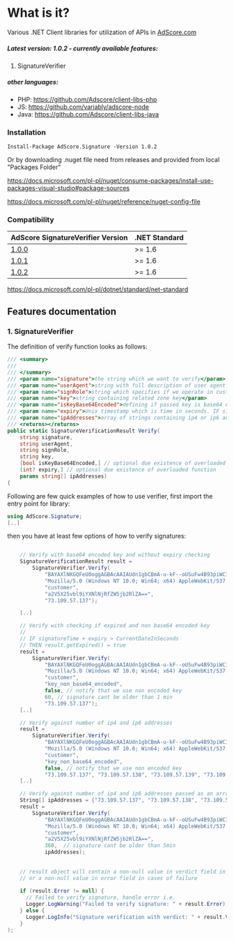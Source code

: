 # What is it?

Various .NET Client libraries for utilization of APIs in [AdScore.com](https://adscore.com)

##### Latest version: 1.0.2 - currently available features:
1. SignatureVerifier

##### other languages:
 * PHP: https://github.com/Adscore/client-libs-php
 * JS: https://github.com/variably/adscore-node
 * Java: https://github.com/Adscore/client-libs-java

### Installation

```
Install-Package AdScore.Signature -Version 1.0.2
```

Or by downloading .nuget file need from releases and provided from local "Packages Folder"

https://docs.microsoft.com/pl-pl/nuget/consume-packages/install-use-packages-visual-studio#package-sources

https://docs.microsoft.com/pl-pl/nuget/reference/nuget-config-file

### Compatibility

|AdScore SignatureVerifier Version                 |.NET Standard|
|---------------------------------------------------|------|
|[1.0.0](https://github.com/Adscore/client-libs-net)|>= 1.6|
|[1.0.1](https://github.com/Adscore/client-libs-net)|>= 1.6|
|[1.0.2](https://github.com/Adscore/client-libs-net)|>= 1.6|

https://docs.microsoft.com/pl-pl/dotnet/standard/net-standard


## Features documentation

### 1. SignatureVerifier

The definition of verify function looks as follows:

```csharp
/// <summary>
/// 
/// </summary>
/// <param name="signature">the string which we want to verify</param>
/// <param name="userAgent">string with full description of user agent like 'Mozilla/5.0 (Linux; Android 9; SM-J530F)...'</param>
/// <param name="signRole">string which specifies if we operate in customer or master role. For AdScore customers this should be always set to 'customer'</param>
/// <param name="key">string containing related zone key</param>
/// <param name="isKeyBase64Encoded">defining if passed key is base64 encoded or not</param>
/// <param name="expiry">Unix timestamp which is time in seconds. IF signatureTime + expiry > CurrentDateInSeconds THEN result is expired</param>
/// <param name="ipAddresses">array of strings containing ip4 or ip6 addresses against which we check signature</param>
/// <returns></returns>
public static SignatureVerificationResult Verify(
    string signature,
    string userAgent,
    string signRole,
    string key,
    [bool isKeyBase64Encoded,] // optional due existence of overloaded function
    [int? expiry,] // optional due existence of overloaded function
    params string[] ipAddresses)
{
```

Following are few quick examples of how to use verifier, first import the entry point for library:

```csharp
using AdScore.Signature;
[..]
```

then you have at least few options of how to verify signatures:

```csharp

    // Verify with base64 encoded key and without expiry checking
    SignatureVerificationResult result =
        SignatureVerifier.Verify(
            "BAYAXlNKGQFeU0oggAGBAcAAIAUdn1gbCBmA-u-kF--oUSuFw4B93piWC1Dn-D_1_6gywQAgEXCqgk2zPD6hWI1Y2rlrtV-21eIYBsms0odUEXNbRbA",
            "Mozilla/5.0 (Windows NT 10.0; Win64; x64) AppleWebKit/537.36 (KHTML, like Gecko) Chrome/65.0.3325.181 Safari/537.36",
            "customer",
            "a2V5X25vbl9iYXNlNjRfZW5jb2RlZA==",
            "73.109.57.137");

    [..]

    // Verify with checking if expired and non base64 encoded key
    //
    // IF signatureTime + expiry > CurrentDateInSeconds
    // THEN result.getExpired() = true
    result =
        SignatureVerifier.Verify(
            "BAYAXlNKGQFeU0oggAGBAcAAIAUdn1gbCBmA-u-kF--oUSuFw4B93piWC1Dn-D_1_6gywQAgEXCqgk2zPD6hWI1Y2rlrtV-21eIYBsms0odUEXNbRbA",
            "Mozilla/5.0 (Windows NT 10.0; Win64; x64) AppleWebKit/537.36 (KHTML, like Gecko) Chrome/65.0.3325.181 Safari/537.36",
            "customer",
            "key_non_base64_encoded",
            false, // notify that we use non encoded key
            60, // signature cant be older than 1 min
            "73.109.57.137");
    [..]

    // Verify against number of ip4 and ip6 addresses
    result =
        SignatureVerifier.Verify(
            "BAYAXlNKGQFeU0oggAGBAcAAIAUdn1gbCBmA-u-kF--oUSuFw4B93piWC1Dn-D_1_6gywQAgEXCqgk2zPD6hWI1Y2rlrtV-21eIYBsms0odUEXNbRbA",
            "Mozilla/5.0 (Windows NT 10.0; Win64; x64) AppleWebKit/537.36 (KHTML, like Gecko) Chrome/65.0.3325.181 Safari/537.36",
            "customer",
            "key_non_base64_encoded",
            false, // notify that we use non encoded key
            "73.109.57.137", "73.109.57.138", "73.109.57.139", "73.109.57.140", "0:0:0:0:0:ffff:4d73:55d3", "0:0:0:0:0:fffff:4d73:55d4", "0:0:0:0:0:fffff:4d73:55d5", "0:0:0:0:0:fffff:4d73:55d6");
    [..]

    // Verify against number of ip4 and ip6 addresses passed as an array
    String[] ipAddresses = {"73.109.57.137", "73.109.57.138", "73.109.57.139", "73.109.57.140", "0:0:0:0:0:ffff:4d73:55d3", "0:0:0:0:0:fffff:4d73:55d4", "0:0:0:0:0:fffff:4d73:55d5", "0:0:0:0:0:fffff:4d73:55d6"};
    result =
        SignatureVerifier.Verify(
            "BAYAXlNKGQFeU0oggAGBAcAAIAUdn1gbCBmA-u-kF--oUSuFw4B93piWC1Dn-D_1_6gywQAgEXCqgk2zPD6hWI1Y2rlrtV-21eIYBsms0odUEXNbRbA",
            "Mozilla/5.0 (Windows NT 10.0; Win64; x64) AppleWebKit/537.36 (KHTML, like Gecko) Chrome/65.0.3325.181 Safari/537.36",
            "customer",
            "a2V5X25vbl9iYXNlNjRfZW5jb2RlZA==",
            360,  // signature cant be older than 5min
            ipAddresses);
    
    
    // result object will contain a non-null value in verdict field in case of success
    // or a non-null value in error field in cases of failure
    
    if (result.Error != null) {
      // Failed to verify signature, handle error i.e.
      Logger.LogWarning("Failed to verify signature: " + result.Error);
    } else {
      Logger.LogInfo("Signature verification with verdict: " + result.Verdict + " for ip " + result.IpAddress);
    }
);
```
